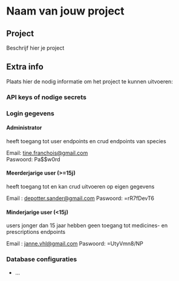 # Naam van jouw project

## Project
Beschrijf hier je project

## Extra info
Plaats hier de nodig informatie om het
project te kunnen uitvoeren:

### API keys of nodige secrets
###  Login gegevens

#### Administrator 
heeft toegang tot user endpoints en crud endpoints van species

Email: tine.franchois@gmail.com\
Paswoord: Pa$$w0rd

#### Meerderjarige user  (>=15j)
heeft toegang tot en kan crud uitvoeren op eigen gegevens

Email : depotter.sander@gmail.com
Paswoord: =rR7fDevT6

#### Minderjarige user (<15j)
users jonger dan 15 jaar hebben geen toegang tot medicines- en prescriptions endpoints

Email : janne.vhl@gmail.com
Paswoord: =UtyVmn8/NP



### Database configuraties
- ...
